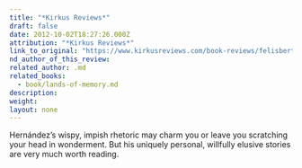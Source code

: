 ```yaml
---
title: "*Kirkus Reviews*"
draft: false
date: 2012-10-02T18:27:26.000Z
attribution: "*Kirkus Reviews*"
link_to_original: "https://www.kirkusreviews.com/book-reviews/felisberto-hernandez/lands-of-memory/#review"
nd_author_of_this_review:
related_author: .md
related_books:
  - book/lands-of-memory.md
description:
weight:
layout: none
---
```

Hernández’s wispy, impish rhetoric may charm you or leave you scratching your head in wonderment. But his uniquely personal, willfully elusive stories are very much worth reading.


